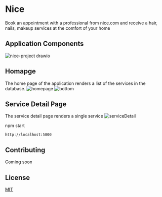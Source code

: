 # Nice

Book an appointment with a professional from nice.com and receive a hair, nails, makeup services at the comfort of your home

## Application Components
![nice-project drawio](https://user-images.githubusercontent.com/10266209/155910108-a9ec3b92-4796-410e-bc04-299a89047da1.png)


## Homapge
The home page of the application renders a list of the services in the database.
![homepage](https://user-images.githubusercontent.com/10266209/156293397-da5fe063-e4d2-448c-b304-c43c610958df.png)
![bottom](https://user-images.githubusercontent.com/10266209/156293507-3e82d69e-518b-45e9-8fd9-8aa682673128.png)

## Service Detail Page
The service detail page renders a single service 
![serviceDetail](https://user-images.githubusercontent.com/10266209/156293748-2d7aa17e-56a9-4fb0-85eb-7a84c0ffb63c.png)


npm start
``` 
http://localhost:5000
```


## Contributing
Coming soon

## License
[MIT](https://choosealicense.com/licenses/mit/)

